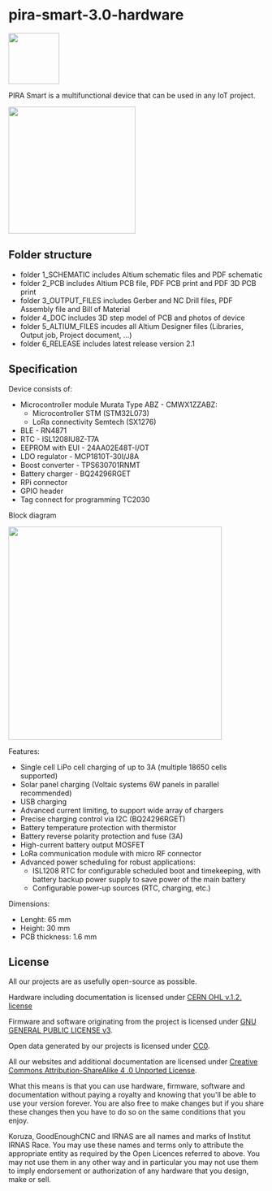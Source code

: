 # pira-smart-3.0-hardware

<img src="https://github.com/IRNAS/pira-smart-2.0-hardware/blob/development/4_DOC/irnas_logo.png" height="100">

PIRA Smart is a multifunctional device that can be used in any IoT project.

<img src="https://github.com/IRNAS/pira-smart-2.0-hardware/blob/development/4_DOC/PCB_top.png" height="250">

## Folder structure
 * folder 1_SCHEMATIC includes Altium schematic files and PDF schematic
 * folder 2_PCB includes Altium PCB file, PDF PCB print and PDF 3D PCB print
 * folder 3_OUTPUT_FILES includes Gerber and NC Drill files, PDF Assembly file and Bill of Material
 * folder 4_DOC includes 3D step model of PCB and photos of device
 * folder 5_ALTIUM_FILES incudes all Altium Designer files (Libraries, Output job, Project document, ...)
 * folder 6_RELEASE includes latest release version 2.1

## Specification

Device consists of:
 * Microcontroller module Murata Type ABZ - CMWX1ZZABZ:
   * Microcontroller STM (STM32L073)
   * LoRa connectivity Semtech (SX1276)
 * BLE - RN4871
 * RTC - ISL1208IU8Z-T7A
 * EEPROM with EUI - 24AA02E48T-I/OT
 * LDO regulator - MCP1810T-30I/J8A
 * Boost converter - TPS630701RNMT
 * Battery charger - BQ24296RGET
 * RPi connector
 * GPIO header
 * Tag connect for programming TC2030

Block diagram

<img src="https://github.com/IRNAS/pira-smart-2.0-hardware/blob/development/4_DOC/pira_smart_block_diagram.png" height="420">

Features:
 * Single cell LiPo cell charging of up to 3A (multiple 18650 cells supported)
 * Solar panel charging (Voltaic systems 6W panels in parallel recommended)
 * USB charging
 * Advanced current limiting, to support wide array of chargers
 * Precise charging control via I2C (BQ24296RGET)
 * Battery temperature protection with thermistor
 * Battery reverse polarity protection and fuse (3A)
 * High-current battery output MOSFET
 * LoRa communication module with micro RF connector
 * Advanced power scheduling for robust applications:
   * ISL1208 RTC for configurable scheduled boot and timekeeping, with battery backup power supply to save power of the main battery
   * Configurable power-up sources (RTC, charging, etc.)

Dimensions:
 * Lenght: 65 mm
 * Height: 30 mm
 * PCB thickness: 1.6 mm

## License

All our projects are as usefully open-source as possible.

Hardware including documentation is licensed under [CERN OHL v.1.2. license](http://www.ohwr.org/licenses/cern-ohl/v1.2)

Firmware and software originating from the project is licensed under [GNU GENERAL PUBLIC LICENSE v3](http://www.gnu.org/licenses/gpl-3.0.en.html).

Open data generated by our projects is licensed under [CC0](https://creativecommons.org/publicdomain/zero/1.0/legalcode).

All our websites and additional documentation are licensed under [Creative Commons Attribution-ShareAlike 4 .0 Unported License](https://creativecommons.org/licenses/by-sa/4.0/legalcode).

What this means is that you can use hardware, firmware, software and documentation without paying a royalty and knowing that you'll be able to use your version forever. You are also free to make changes but if you share these changes then you have to do so on the same conditions that you enjoy.

Koruza, GoodEnoughCNC and IRNAS are all names and marks of Institut IRNAS Race. 
You may use these names and terms only to attribute the appropriate entity as required by the Open Licences referred to above. You may not use them in any other way and in particular you may not use them to imply endorsement or authorization of any hardware that you design, make or sell.